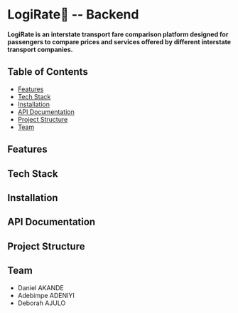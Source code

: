 # LogiRate🚌 -- Backend

**LogiRate is an interstate transport fare comparison platform designed for passengers to compare prices and services offered by different interstate transport companies.**

## Table of Contents
- [Features](#-features)
- [Tech Stack](#-tech-stack)
- [Installation](#-installation)
- [API Documentation](#-api-documentation)
- [Project Structure](#-project-structure)
- [Team](#-team)

## Features

## Tech Stack

## Installation 

## API Documentation 

## Project Structure 

## Team
- Daniel AKANDE
- Adebimpe ADENIYI
- Deborah AJULO
